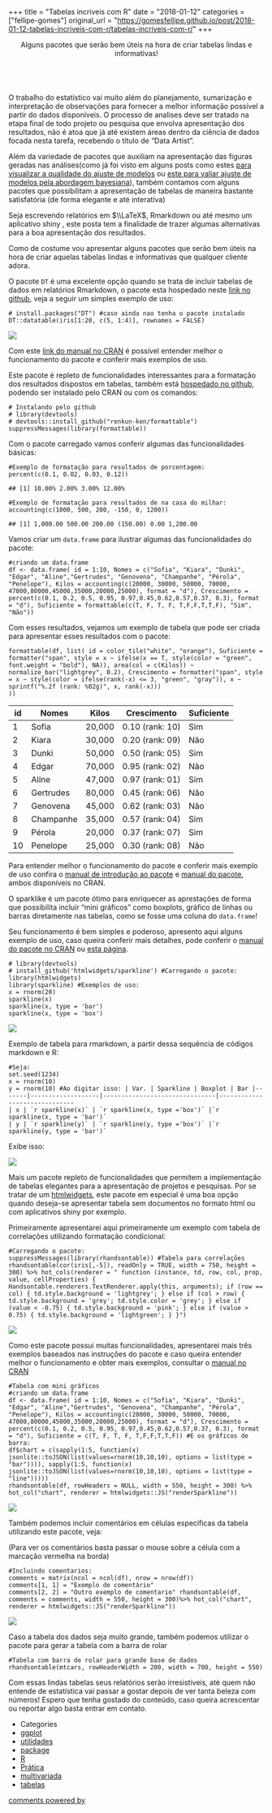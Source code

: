 +++
title = "Tabelas incriveis com R"
date = "2018-01-12"
categories = ["fellipe-gomes"]
original_url = "https://gomesfellipe.github.io/post/2018-01-12-tabelas-incriveis-com-r/tabelas-incriveis-com-r/"
+++

<p id="main">
<article class="post">
<header>
<p>
Alguns pacotes que serão bem úteis na hora de criar tabelas lindas e
informativas!
</p>

</header>
<a href="https://gomesfellipe.github.io/post/2018-01-12-tabelas-incriveis-com-r/tabelas-incriveis-com-r/" class="image featured">
<img src="https://gomesfellipe.github.io/img/2018/01/tabelas-incriveis2.jpg" alt="">
</a>
<p>
O trabalho do estatístico vai muito além do planejamento, sumarização e
interpretação de observações para fornecer a melhor informação possível
a partir do dados disponíveis. O processo de analises deve ser tratado
na etapa final de todo projeto ou pesquisa que envolva apresentação dos
resultados, não é atoa que já até existem áreas dentro da ciência de
dados focada nesta tarefa, recebendo o título de “Data Artist”.
</p>
<p>
Além da variedade de pacotes que auxiliam na apresentação das figuras
geradas nas análises(como já foi visto em alguns posts como estes
<a href="https://gomesfellipe.github.io/post/2017-12-24-diagnostico-de-modelo/diagnostico-de-modelos/">para
visualizar a qualidade do ajuste de modelos</a> ou
<a href="https://gomesfellipe.github.io/post/2017-12-18-bayesiana-jags-mcmcplot/bayesiana-jags-mcmcplot/">este
para valiar ajuste de modelos pela abordagem bayesiana</a>), também
contamos com alguns pacotes que possibilitam a apresentação de tabelas
de maneira bastante satisfatória (de forma elegante e até interativa)
</p>
<p>
Seja escrevendo relatórios em <span
class="math inline">$\\LaTeX$</span>, Rmarkdown ou até mesmo um
aplicativo shiny , este posta tem a finalidade de trazer algumas
alternativas para a boa apresentação dos resultados.
</p>
<p>
Como de costume vou apresentar alguns pacotes que serão bem úteis na
hora de criar aquelas tabelas lindas e informativas que qualquer cliente
adora.
</p>

<p>
O pacote <code>DT</code> é uma excelente opção quando se trata de
incluir tabelas de dados em relatórios Rmarkdown, o pacote esta
hospedado neste <a href="https://rstudio.github.io/DT/">link no
github</a>, veja a seguir um simples exemplo de uso:
</p>
<pre class="r"><code># install.packages(&quot;DT&quot;) #caso ainda nao tenha o pacote instalado
DT::datatable(iris[1:20, c(5, 1:4)], rownames = FALSE)</code></pre>
<img src="https://gomesfellipe.github.io/img/2018-01-12-tabelas-incriveis-com-r/img1.png">

<p>
Com este
<a href="https://cran.r-project.org/web/packages/DT/vignettes/DT.html">link
do manual no CRAN</a> é possível entender melhor o funcionamento do
pacote e conferir mais exemplos de uso.
</p>

<p>
Este pacote é repleto de funcionalidades interessantes para a formatação
dos resultados dispostos em tabelas, também está
<a href="https://github.com/renkun-ken/formattable">hospedado no
github</a>, podendo ser instalado pelo CRAN ou com os comandos:
</p>
<pre class="r"><code># Instalando pelo github
# library(devtools)
# devtools::install_github(&quot;renkun-ken/formattable&quot;)
suppressMessages(library(formattable))</code></pre>
<p>
Com o pacote carregado vamos conferir algumas das funcionalidades
básicas:
</p>
<pre class="r"><code>#Exemplo de formata&#xE7;&#xE3;o para resultados de porcentagem:
percent(c(0.1, 0.02, 0.03, 0.12))</code></pre>
<pre><code>## [1] 10.00% 2.00% 3.00% 12.00%</code></pre>
<pre class="r"><code>#Exemplo de formata&#xE7;&#xE3;o para resultados de na casa do milhar:
accounting(c(1000, 500, 200, -150, 0, 1200))</code></pre>
<pre><code>## [1] 1,000.00 500.00 200.00 (150.00) 0.00 1,200.00</code></pre>
<p>
Vamos criar um <code>data.frame</code> para ilustrar algumas das
funcionalidades do pacote:
</p>
<pre class="r"><code>#criando um data.frame
df &lt;- data.frame( id = 1:10, Nomes = c(&quot;Sofia&quot;, &quot;Kiara&quot;, &quot;Dunki&quot;, &quot;Edgar&quot;, &quot;Aline&quot;,&quot;Gertrudes&quot;, &quot;Genovena&quot;, &quot;Champanhe&quot;, &quot;P&#xE9;rola&quot;, &quot;Penelope&quot;), Kilos = accounting(c(20000, 30000, 50000, 70000, 47000,80000,45000,35000,20000,25000), format = &quot;d&quot;), Crescimento = percent(c(0.1, 0.2, 0.5, 0.95, 0.97,0.45,0.62,0.57,0.37, 0.3), format = &quot;d&quot;), Suficiente = formattable(c(T, F, T, F, T,F,F,T,T,F), &quot;Sim&quot;, &quot;N&#xE3;o&quot;))</code></pre>
<p>
Com esses resultados, vejamos um exemplo de tabela que pode ser criada
para apresentar esses resultados com o pacote:
</p>
<pre class="r"><code>formattable(df, list( id = color_tile(&quot;white&quot;, &quot;orange&quot;), Suficiente = formatter(&quot;span&quot;, style = x ~ ifelse(x == T, style(color = &quot;green&quot;, font.weight = &quot;bold&quot;), NA)), area(col = c(Kilos)) ~ normalize_bar(&quot;lightgrey&quot;, 0.2), Crescimento = formatter(&quot;span&quot;, style = x ~ style(color = ifelse(rank(-x) &lt;= 3, &quot;green&quot;, &quot;gray&quot;)), x ~ sprintf(&quot;%.2f (rank: %02g)&quot;, x, rank(-x)))
))</code></pre>
<table class="table table-condensed">
<thead>
<tr>
<th>
id
</th>
<th>
Nomes
</th>
<th>
Kilos
</th>
<th>
Crescimento
</th>
<th>
Suficiente
</th>
</tr>
</thead>
<tbody>
<tr>
<td>
<span>1</span>
</td>
<td>
Sofia
</td>
<td>
<span>20,000</span>
</td>
<td>
<span>0.10 (rank: 10)</span>
</td>
<td>
<span>Sim</span>
</td>
</tr>
<tr>
<td>
<span>2</span>
</td>
<td>
Kiara
</td>
<td>
<span>30,000</span>
</td>
<td>
<span>0.20 (rank: 09)</span>
</td>
<td>
<span>Não</span>
</td>
</tr>
<tr>
<td>
<span>3</span>
</td>
<td>
Dunki
</td>
<td>
<span>50,000</span>
</td>
<td>
<span>0.50 (rank: 05)</span>
</td>
<td>
<span>Sim</span>
</td>
</tr>
<tr>
<td>
<span>4</span>
</td>
<td>
Edgar
</td>
<td>
<span>70,000</span>
</td>
<td>
<span>0.95 (rank: 02)</span>
</td>
<td>
<span>Não</span>
</td>
</tr>
<tr>
<td>
<span>5</span>
</td>
<td>
Aline
</td>
<td>
<span>47,000</span>
</td>
<td>
<span>0.97 (rank: 01)</span>
</td>
<td>
<span>Sim</span>
</td>
</tr>
<tr>
<td>
<span>6</span>
</td>
<td>
Gertrudes
</td>
<td>
<span>80,000</span>
</td>
<td>
<span>0.45 (rank: 06)</span>
</td>
<td>
<span>Não</span>
</td>
</tr>
<tr>
<td>
<span>7</span>
</td>
<td>
Genovena
</td>
<td>
<span>45,000</span>
</td>
<td>
<span>0.62 (rank: 03)</span>
</td>
<td>
<span>Não</span>
</td>
</tr>
<tr>
<td>
<span>8</span>
</td>
<td>
Champanhe
</td>
<td>
<span>35,000</span>
</td>
<td>
<span>0.57 (rank: 04)</span>
</td>
<td>
<span>Sim</span>
</td>
</tr>
<tr>
<td>
<span>9</span>
</td>
<td>
Pérola
</td>
<td>
<span>20,000</span>
</td>
<td>
<span>0.37 (rank: 07)</span>
</td>
<td>
<span>Sim</span>
</td>
</tr>
<tr>
<td>
<span>10</span>
</td>
<td>
Penelope
</td>
<td>
<span>25,000</span>
</td>
<td>
<span>0.30 (rank: 08)</span>
</td>
<td>
<span>Não</span>
</td>
</tr>
</tbody>
</table>
<p>
Para entender melhor o funcionamento do pacote e conferir mais exemplo
de uso confira o
<a href="https://cran.r-project.org/web/packages/formattable/vignettes/introduction.html">manual
de introdução ao pacote</a> e
<a href="https://cran.r-project.org/web/packages/formattable/vignettes/formattable-data-frame.html">manual
do pacote</a>, ambos disponíveis no CRAN.
</p>

<p>
O sparklike é um pacote ótimo para enriquecer as aprestações de forma
que possibilita incluir “mini gráficos” como boxplots, gráfico de linhas
ou barras diretamente nas tabelas, como se fosse uma coluna do
<code>data.frame</code>!
</p>
<p>
Seu funcionamento é bem simples e poderoso, apresento aqui alguns
exemplo de uso, caso queira conferir mais detalhes, pode conferir o
<a href="https://cran.r-project.org/web/packages/sparkline/vignettes/intro_sparkline.html">manual
do pacote no CRAN</a> ou
<a href="https://omnipotent.net/jquery.sparkline/#s-about">esta
página</a>.
</p>
<pre class="r"><code># library(devtools)
# install_github(&apos;htmlwidgets/sparkline&apos;) #Carregando o pacote:
library(htmlwidgets)
library(sparkline) #Exemplos de uso:
x = rnorm(20)
sparkline(x)
sparkline(x, type = &apos;bar&apos;)
sparkline(x, type = &apos;box&apos;)</code></pre>
<img src="https://gomesfellipe.github.io/img/2018-01-12-tabelas-incriveis-com-r/img2.png">

<p>
Exemplo de tabela para rmarkdown, a partir dessa sequência de códigos
markdown e R:
</p>
<pre class="r"><code>#Seja:
set.seed(1234)
x = rnorm(10)
y = rnorm(10) #Ao digitar isso: | Var. | Sparkline | Boxplot | Bar |-------|-------------------|-------------------------------|------------------------------
| x | `r sparkline(x)` | `r sparkline(x, type =&apos;box&apos;)` |`r sparkline(x, type = &apos;bar&apos;)`
| y | `r sparkline(y)` | `r sparkline(y, type =&apos;box&apos;)` |`r sparkline(y, type = &apos;bar&apos;)`</code></pre>
<p>
Exibe isso:
</p>
<img src="https://gomesfellipe.github.io/img/2018-01-12-tabelas-incriveis-com-r/img4.png">

<p>
Mais um pacote repleto de funcionalidades que permitem a implementação
de tabelas elegantes para a apresentação de projetos e pesquisas. Por se
tratar de um
<a href="https://gomesfellipe.github.io/post/2018-01-12-tabelas-incriveis-com-r/tabelas-incriveis-com-r/www.htmlwidgets.org">htmlwidgets</a>,
este pacote em especial é uma boa opção quando deseja-se apresentar
tabela sem documentos no formato html ou com aplicativos shiny por
exemplo.
</p>
<p>
Primeiramente apresentarei aqui primeiramente um exemplo com tabela de
correlações utilizando formatação condicional:
</p>
<pre class="r"><code>#Carregando o pacote:
suppressMessages(library(rhandsontable)) #Tabela para correla&#xE7;&#xF5;es
rhandsontable(cor(iris[,-5]), readOnly = TRUE, width = 750, height = 300) %&gt;% hot_cols(renderer = &quot; function (instance, td, row, col, prop, value, cellProperties) { Handsontable.renderers.TextRenderer.apply(this, arguments); if (row == col) { td.style.background = &apos;lightgrey&apos;; } else if (col &gt; row) { td.style.background = &apos;grey&apos;; td.style.color = &apos;grey&apos;; } else if (value &lt; -0.75) { td.style.background = &apos;pink&apos;; } else if (value &gt; 0.75) { td.style.background = &apos;lightgreen&apos;; } }&quot;)</code></pre>
<img src="https://gomesfellipe.github.io/img/2018-01-12-tabelas-incriveis-com-r/img4.png">

<p>
Como este pacote possui muitas funcionalidades, apresentarei mais três
exemplos baseados nas instruções do pacote e caso queira entender melhor
o funcionamento e obter mais exemplos, consultar o
<a href="https://cran.r-project.org/web/packages/rhandsontable/vignettes/intro_rhandsontable.html">manual
no CRAN</a>
</p>
<pre class="r"><code>#Tabela com mini gr&#xE1;ficos
#criando um data.frame
df &lt;- data.frame( id = 1:10, Nomes = c(&quot;Sofia&quot;, &quot;Kiara&quot;, &quot;Dunki&quot;, &quot;Edgar&quot;, &quot;Aline&quot;,&quot;Gertrudes&quot;, &quot;Genovena&quot;, &quot;Champanhe&quot;, &quot;P&#xE9;rola&quot;, &quot;Penelope&quot;), Kilos = accounting(c(20000, 30000, 50000, 70000, 47000,80000,45000,35000,20000,25000), format = &quot;d&quot;), Crescimento = percent(c(0.1, 0.2, 0.5, 0.95, 0.97,0.45,0.62,0.57,0.37, 0.3), format = &quot;d&quot;), Suficiente = c(T, F, T, F, T,F,F,T,T,F)) #E os gr&#xE1;ficos de barra:
df$chart = c(sapply(1:5, function(x) jsonlite::toJSON(list(values=rnorm(10,10,10), options = list(type = &quot;bar&quot;)))), sapply(1:5, function(x) jsonlite::toJSON(list(values=rnorm(10,10,10), options = list(type = &quot;line&quot;)))))
rhandsontable(df, rowHeaders = NULL, width = 550, height = 300) %&gt;% hot_col(&quot;chart&quot;, renderer = htmlwidgets::JS(&quot;renderSparkline&quot;))</code></pre>
<img src="https://gomesfellipe.github.io/img/2018-01-12-tabelas-incriveis-com-r/img5.png">

<p>
Também podemos incluir comentários em células específicas da tabela
utilizando este pacote, veja:
</p>
<p>
(Para ver os comentários basta passar o mouse sobre a célula com a
marcação vermelha na borda)
</p>
<pre class="r"><code>#Incluindo comentarios:
comments = matrix(ncol = ncol(df), nrow = nrow(df))
comments[1, 1] = &quot;Exemplo de coment&#xE1;rio&quot;
comments[2, 2] = &quot;Outro exemplo de comentario&quot; rhandsontable(df, comments = comments, width = 550, height = 300)%&gt;% hot_col(&quot;chart&quot;, renderer = htmlwidgets::JS(&quot;renderSparkline&quot;))</code></pre>
<img src="https://gomesfellipe.github.io/img/2018-01-12-tabelas-incriveis-com-r/img6.png">

<p>
Caso a tabela dos dados seja muito grande, também podemos utilizar o
pacote para gerar a tabela com a barra de rolar
</p>
<pre class="r"><code>#Tabela com barra de rolar para grande base de dados
rhandsontable(mtcars, rowHeaderWidth = 200, width = 700, height = 550)</code></pre>

<p>
Com essas lindas tabelas seus relatórios serão irresistíveis, até quem
não entende de estatística vai passar a gostar depois de ver tanta
beleza com números! Espero que tenha gostado do conteúdo, caso queira
acrescentar ou reportar algo basta entrar em contato.
</p>

<footer>
<ul class="stats">
<li>
Categories
</li>
<li>
<a href="https://gomesfellipe.github.io/categories/ggplot">ggplot</a>
</li>
<li>
<a href="https://gomesfellipe.github.io/categories/utilidades">utilidades</a>
</li>
<li>
<a href="https://gomesfellipe.github.io/categories/package">package</a>
</li>
<li>
<a href="https://gomesfellipe.github.io/categories/r">R</a>
</li>
<li>
<a href="https://gomesfellipe.github.io/categories/pr%C3%A1tica">Prática</a>
</li>
<li>
<a href="https://gomesfellipe.github.io/categories/multivariada">multivariada</a>
</li>
<li>
<a href="https://gomesfellipe.github.io/categories/tabelas">tabelas</a>
</li>
</ul>
</footer>
</article>
<article class="post">
<a href="https://disqus.com/" class="dsq-brlink">comments powered by
</a>
</article>
</p>

